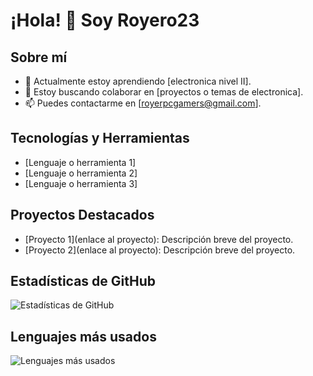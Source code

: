 # ¡Hola! 👋 Soy Royero23

## Sobre mí
- 🌱 Actualmente estoy aprendiendo [electronica nivel II].
- 👯 Estoy buscando colaborar en [proyectos o temas de electronica].
- 📫 Puedes contactarme en [royerpcgamers@gmail.com].

## Tecnologías y Herramientas
- [Lenguaje o herramienta 1]
- [Lenguaje o herramienta 2]
- [Lenguaje o herramienta 3]

## Proyectos Destacados
- [Proyecto 1](enlace al proyecto): Descripción breve del proyecto.
- [Proyecto 2](enlace al proyecto): Descripción breve del proyecto.

## Estadísticas de GitHub
![Estadísticas de GitHub](https://github-readme-stats.vercel.app/api?username=Royero23&show_icons=true&theme=radical)

## Lenguajes más usados
![Lenguajes más usados](https://github-readme-stats.vercel.app/api/top-langs/?username=Royero23&layout=compact&theme=radical)
